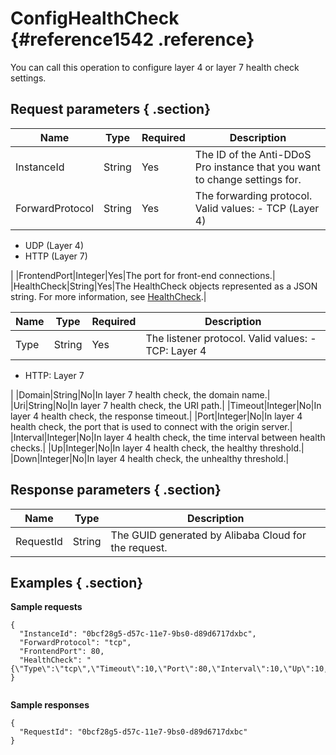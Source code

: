 # ConfigHealthCheck {#reference1542 .reference}

You can call this operation to configure layer 4 or layer 7 health check settings.

## Request parameters { .section}

|Name|Type|Required|Description|
|----|----|--------|-----------|
|InstanceId|String|Yes|The ID of the Anti-DDoS Pro instance that you want to change settings for.|
|ForwardProtocol|String|Yes|The forwarding protocol. Valid values: -   TCP \(Layer 4\)
-   UDP \(Layer 4\)
-   HTTP \(Layer 7\)

 |
|FrontendPort|Integer|Yes|The port for front-end connections.|
|HealthCheck|String|Yes|The HealthCheck objects represented as a JSON string. For more information, see [HealthCheck](#).|

|Name|Type|Required|Description|
|----|----|--------|-----------|
|Type|String|Yes|The listener protocol. Valid values: -   TCP: Layer 4
-   HTTP: Layer 7

 |
|Domain|String|No|In layer 7 health check, the domain name.|
|Uri|String|No|In layer 7 health check, the URI path.|
|Timeout|Integer|No|In layer 4 health check, the response timeout.|
|Port|Integer|No|In layer 4 health check, the port that is used to connect with the origin server.|
|Interval|Integer|No|In layer 4 health check, the time interval between health checks.|
|Up|Integer|No|In layer 4 health check, the healthy threshold.|
|Down|Integer|No|In layer 4 health check, the unhealthy threshold.|

## Response parameters { .section}

|Name|Type|Description|
|----|----|-----------|
|RequestId|String|The GUID generated by Alibaba Cloud for the request.|

## Examples { .section}

**Sample requests** 

```
{
  "InstanceId": "0bcf28g5-d57c-11e7-9bs0-d89d6717dxbc",
  "ForwardProtocol": "tcp",
  "FrontendPort": 80,
  "HealthCheck": "{\"Type\":\"tcp\",\"Timeout\":10,\"Port\":80,\"Interval\":10,\"Up\":10,\"Down\":40}"
}
				
```

**Sample responses** 

```
{
  "RequestId": "0bcf28g5-d57c-11e7-9bs0-d89d6717dxbc"
}
				
```

